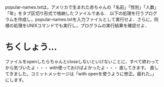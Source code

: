 popular-names.txtは，アメリカで生まれた赤ちゃんの「名前」「性別」「人数」「年」をタブ区切り形式で格納したファイルである．
以下の処理を行うプログラムを作成し，popular-names.txtを入力ファイルとして実行せよ．さらに，同様の処理をUNIXコマンドでも実行し，プログラムの実行結果を確認せよ．

# ちくしょう...
ファイルをopenしたらちゃんとcloseしないといけないことに、すべて終わってから気づいたよ・・・
with使っておけばよかったよ・・・
直してきます。
直してきました。コミットメッセージは「with openを使うように修正。疲れた。」にします。